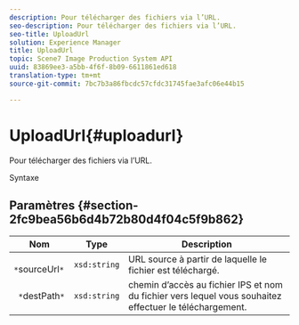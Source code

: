 ```yaml
---
description: Pour télécharger des fichiers via l’URL.
seo-description: Pour télécharger des fichiers via l’URL.
seo-title: UploadUrl
solution: Experience Manager
title: UploadUrl
topic: Scene7 Image Production System API
uuid: 83869ee3-a5bb-4f6f-8b09-6611861ed618
translation-type: tm+mt
source-git-commit: 7bc7b3a86fbcdc57cfdc31745fae3afc06e44b15

---
```



# UploadUrl{#uploadurl}

Pour télécharger des fichiers via l’URL.

Syntaxe

## Paramètres {#section-2fc9bea56b6d4b72b80d4f04c5f9b862}

| Nom | Type | Description |
|---|---|---|
| ` *`sourceUrl`*` | `xsd:string` | URL source à partir de laquelle le fichier est téléchargé. |
| ` *`destPath`*` | `xsd:string` | chemin d’accès au fichier IPS et nom du fichier vers lequel vous souhaitez effectuer le téléchargement. |

